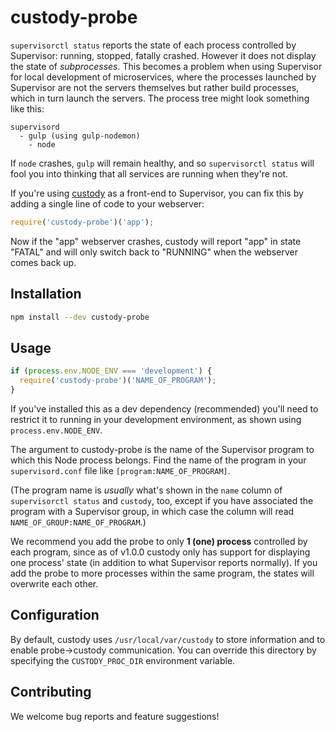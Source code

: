 # custody-probe

`supervisorctl status` reports the state of each process controlled by Supervisor: running, stopped,
fatally crashed. However it does not display the state of _subprocesses_. This becomes a problem
when using Supervisor for local development of microservices, where the processes launched by
Supervisor are not the servers themselves but rather build processes, which in turn launch the servers.
The process tree might look something like this:

```
supervisord
  - gulp (using gulp-nodemon)
    - node
```

If `node` crashes, `gulp` will remain healthy, and so `supervisorctl status` will fool you into
thinking that all services are running when they're not.

If you're using [custody](https://github.com/mixmaxhq/custody) as a front-end to Supervisor, you
can fix this by adding a single line of code to your webserver:

```js
require('custody-probe')('app');
```

Now if the "app" webserver crashes, custody will report "app" in state "FATAL" and will only switch
back to "RUNNING" when the webserver comes back up.

## Installation

```sh
npm install --dev custody-probe
```

## Usage

```js
if (process.env.NODE_ENV === 'development') {
  require('custody-probe')('NAME_OF_PROGRAM');
}
```

If you've installed this as a dev dependency (recommended) you'll need to restrict it to running
in your development environment, as shown using `process.env.NODE_ENV`.

The argument to custody-probe is the name of the Supervisor program to which this Node process
belongs. Find the name of the program in your `supervisord.conf` file like `[program:NAME_OF_PROGRAM]`.

(The program name is _usually_ what's shown in the `name` column of `supervisorctl status` and
`custody`, too, except if you have associated the program with a Supervisor group, in which case
the column will read `NAME_OF_GROUP:NAME_OF_PROGRAM`.)

We recommend you add the probe to only **1 (one) process** controlled by each program, since as of
v1.0.0 custody only has support for displaying one process' state (in addition to what Supervisor
reports normally). If you add the probe to more processes within the same program, the states will
overwrite each other.

## Configuration

By default, custody uses `/usr/local/var/custody` to store information and to enable probe->custody
communication. You can override this directory by specifying the `CUSTODY_PROC_DIR` environment variable.

## Contributing

We welcome bug reports and feature suggestions!

